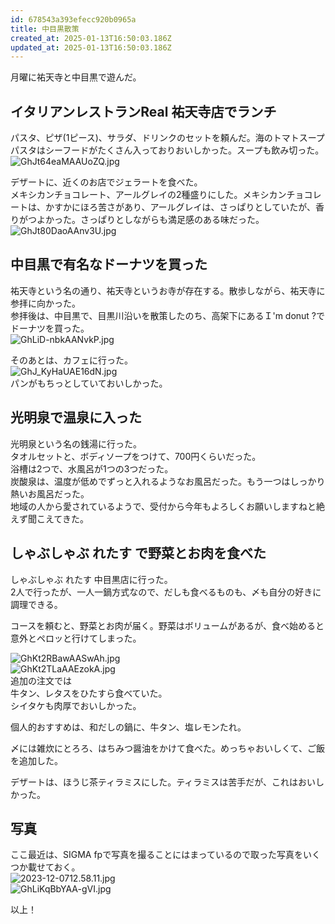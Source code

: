 ```yaml
---
id: 678543a393efecc920b0965a
title: 中目黒散策
created_at: 2025-01-13T16:50:03.186Z
updated_at: 2025-01-13T16:50:03.186Z
---
```


<p>月曜に祐天寺と中目黒で遊んだ。</p>
<h2>イタリアンレストランReal 祐天寺店でランチ</h2>
<p>パスタ、ピザ(1ピース)、サラダ、ドリンクのセットを頼んだ。海のトマトスープパスタはシーフードがたくさん入っておりおいしかった。スープも飲み切った。<br/>
<img alt="GhJt64eaMAAUoZQ.jpg" src="GhJt64eaMAAUoZQ.jpg"/></p>
<p>デザートに、近くのお店でジェラートを食べた。<br/>
メキシカンチョコレート、アールグレイの2種盛りにした。メキシカンチョコレートは、かすかにほろ苦さがあり、アールグレイは、さっぱりとしていたが、香りがつよかった。さっぱりとしながらも満足感のある味だった。<br/>
<img alt="GhJt80DaoAAnv3U.jpg" src="GhJt80DaoAAnv3U.jpg"/></p>
<h2>中目黒で有名なドーナツを買った</h2>
<p>祐天寺という名の通り、祐天寺というお寺が存在する。散歩しながら、祐天寺に参拝に向かった。<br/>
参拝後は、中目黒で、目黒川沿いを散策したのち、高架下にあるＩ'm donut ?でドーナツを買った。<br/>
<img alt="GhLiD-nbkAANvkP.jpg" src="GhLiD-nbkAANvkP.jpg"/></p>
<p>そのあとは、カフェに行った。<br/>
<img alt="GhJ_KyHaUAE16dN.jpg" src="GhJ_KyHaUAE16dN.jpg"/><br/>
パンがもちっとしていておいしかった。</p>
<h2>光明泉で温泉に入った</h2>
<p>光明泉という名の銭湯に行った。<br/>
タオルセットと、ボディソープをつけて、700円くらいだった。<br/>
浴槽は2つで、水風呂が1つの3つだった。<br/>
炭酸泉は、温度が低めでずっと入れるようなお風呂だった。もう一つはしっかり熱いお風呂だった。<br/>
地域の人から愛されているようで、受付から今年もよろしくお願いしますねと絶えず聞こえてきた。</p>
<h2>しゃぶしゃぶ れたす で野菜とお肉を食べた</h2>
<p>しゃぶしゃぶ れたす 中目黒店に行った。<br/>
2人で行ったが、一人一鍋方式なので、だしも食べるものも、〆も自分の好きに調理できる。</p>
<p>コースを頼むと、野菜とお肉が届く。野菜はボリュームがあるが、食べ始めると意外とペロッと行けてしまった。</p>
<p><img alt="GhKt2RBawAASwAh.jpg" src="GhKt2RBawAASwAh.jpg"/><br/>
<img alt="GhKt2TLaAAEzokA.jpg" src="GhKt2TLaAAEzokA.jpg"/><br/>
追加の注文では<br/>
牛タン、レタスをひたすら食べていた。<br/>
シイタケも肉厚でおいしかった。</p>
<p>個人的おすすめは、和だしの鍋に、牛タン、塩レモンたれ。</p>
<p>〆には雑炊にとろろ、はちみつ醤油をかけて食べた。めっちゃおいしくて、ご飯を追加した。</p>
<p>デザートは、ほうじ茶ティラミスにした。ティラミスは苦手だが、これはおいしかった。</p>
<h2>写真</h2>
<p>ここ最近は、SIGMA fpで写真を撮ることにはまっているので取った写真をいくつか載せておく。<br/>
<img alt="2023-12-0712.58.11.jpg" src="2023-12-0712.58.11.jpg"/><br/>
<img alt="GhLiKqBbYAA-gVI.jpg" src="GhLiKqBbYAA-gVI.jpg"/></p>
<p>以上！</p>
